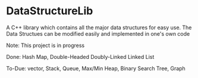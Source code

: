 # DataStructureLib
A C++ library which contains all the major data structures for easy use. The Data Structues can be modified easily and implemented in one's own code

Note: This project is in progress

Done: Hash Map, Double-Headed Doubly-Linked Linked List

To-Due:
vector,
 Stack,
 Queue,
 Max/Min Heap,
 Binary Search Tree,
 Graph

